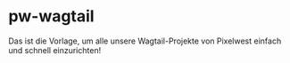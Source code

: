 # pw-wagtail
Das ist die Vorlage, um alle unsere Wagtail-Projekte von Pixelwest einfach und schnell einzurichten!
